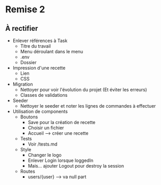 # Remise 2


## À rectifier

- Enlever références à Task
  - Titre du travail
  - Menu déroulant dans le menu
  - .env
  - Dossier
- Impression d'une recette
  - Lien
  - CSS
- Migration
  - Nettoyer pour voir l'évolution du projet (Et éviter les erreurs)
  - Classes de validations
- Seeder
  - Nettoyer le seeder et noter les lignes de commandes à effectuer
- Utilisation de components
  - Boutons
    - Save pour la création de recette
    - Choisir un fichier
    - Accueil --> créer une recette
  - Tests
    - Voir /tests.md
  - Style
    - Changer le logo
    - Enlever Login lorsque loggedIn 
    - Mais... ajouter Logout pour destroy la session
  - Routes
    - users/{user} --> va null part